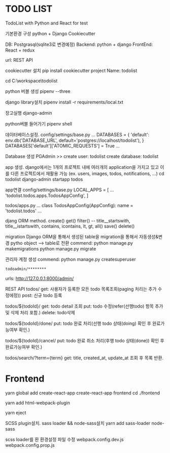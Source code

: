 # TODO LIST

TodoList with Python and React for test

기본환경 구성
python + Django
Cookiecutter

DB: Postgrasql(sqlite3로 변경예정)
Backend: python + django
FrontEnd: React + redux

url: REST API


cookiecutter 설치
pip install cookiecutter
project Name: todolist

cd C:\workspace\todolist

python 버블 생성
pipenv --three

django library설치 
pipenv install -r requirements/local.txt


장고실행
django-admin

python버블 들어가기
pipenv shell


데이터베이스설정.
config/settings/base.py
    ...
    DATABASES = {
        'default': env.db('DATABASE_URL', default='postgres://localhost/todolist'),
    }
    DATABASES['default']['ATOMIC_REQUESTS'] = True
    ...

Database 생성
PGAdmin >> 
create user: todolist
create database: todolist


app 생성.
django에서는 1개의 프로젝트 내에 여러개의 application을 가지고 있고 이를 다른 프로젝트에서 재활용 가능
(ex. users, images, todos, notifications, ...) 
cd todolist
django-admin startapp todos


app연결
config/settings/base.py
    LOCAL_APPS = [
        ...
        'todolist.todos.apps.TodosAppConfig',
    ]

todos/apps.py
    ...
    class TodosAppConfig(AppConfig):
        name = 'todolist.todos'
    ...

djang ORM method.
create()
get()
filter()  -- title__startswith, title__istartswith, contains, icontains, lt, gt, 
all()
save()
delete()


migration
Django ORM을 통해서 생성된 table을 migration을 통해서 자동생성&변경
pytho object --> table로 전환
    commend:
    python manage.py makemigrations
    python manage.py migrate


관리자 계정 생성
    commend:
    python manage.py createsuperuser

    todoadmin/********

urls: http://127.0.0.1:8000/admin/



REST API
todos/
    get: 사용자가 등록한 모든 todo 목록조회(paging 처리는 추가 수정에정))
    post: 신규 todo 등록

todos/${todoId}/
    get: todo detail 조회
    put: todo 수정(refer(선행todo) 항목 추가 및 삭제 처리 포함.)
    delete: todo삭제

todos/${todoId}/done/
    put: todo 완료 처리(선행 todo 상태(doing) 확인 후 완료가능여부 확인.)

todos/${todoId}/cancel/
    put: todo 완료 취소 처리(후행 todo 상태(done)) 확인 후 완료가능여부 확인.)

todos/search/?term={term}
    get: title, created_at, update_at 조회 후 목록 반환.


# Frontend
 yarn global add create-react-app
 create-react-app frontend
 cd ./frontend
 
 yarn add html-webpack-plugin

 yarn eject

SCSS plugin설치.
 sass loader && node-sass설치
 yarn add sass-loader node-sass

 scss loader를 환 환경설정 파일 수정
 webpack.config.dev.js
 webpack.config.prop.js